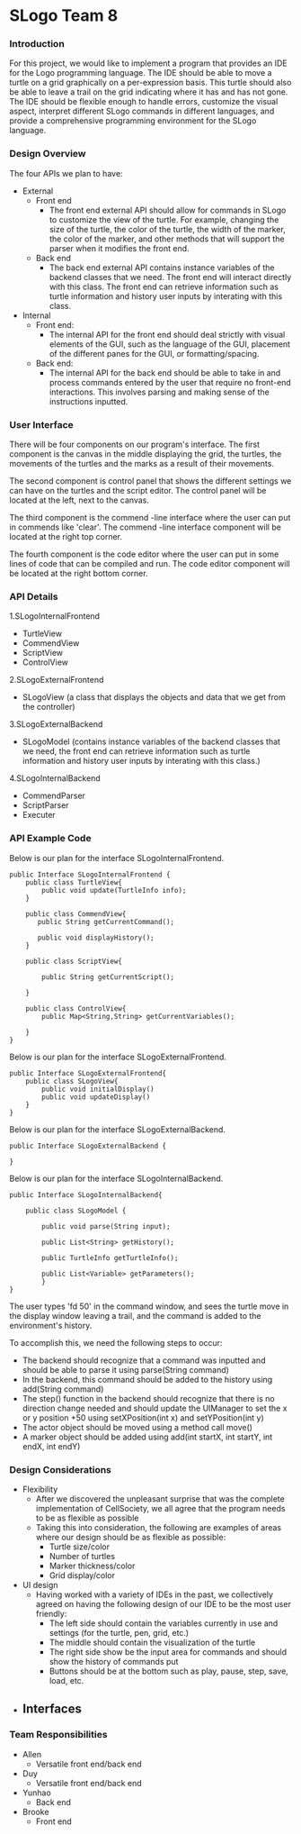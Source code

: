 SLogo Team 8 
===

### Introduction

For this project, we would like to implement a program that provides an IDE for the Logo programming language. The IDE should be able to move a turtle on a grid graphically on a per-expression basis. This turtle should also be able to leave a trail on the grid indicating where it has and has not gone. The IDE should be flexible enough to handle errors, customize the visual aspect, interpret different SLogo commands in different languages, and provide a comprehensive programming environment for the SLogo language.

### Design Overview
The four APIs we plan to have:
- External
    - Front end
        - The front end external API should allow for commands in SLogo to customize the view of the turtle. For example, changing the size of the turtle, the color of the turtle, the width of the marker, the color of the marker, and other methods that will support the parser when it modifies the front end.
    - Back end
        - The back end external API contains instance variables of the backend classes that we need. The front end will interact directly with this class. The front end can retrieve information such as turtle information and history user inputs by interating with this class.
- Internal 
    - Front end:
        - The internal API for the front end should deal strictly with visual elements of the GUI, such as the language of the GUI, placement of the different panes for the GUI, or formatting/spacing.
    - Back end:
        - The internal API for the back end should be able to take in and process commands entered by the user that require no front-end interactions. This involves parsing and making sense of the instructions inputted.


### User Interface

There will be four components on our program's interface. The first component is the canvas in the middle displaying the grid, the turtles, the movements of the turtles and the marks as a result of their movements. 

The second component is control panel that shows the different settings we can have on the turtles and the script editor. The control panel will be located at the left, next to the canvas.

The third component is the commend -line interface where the user can put in commends like 'clear'. The commend -line interface component will be located at the right top corner.

The fourth component is the code editor where the user can put in some lines of code that can be compiled and run. The code editor component will be located at the right bottom corner.






### API Details 

1.SLogoInternalFrontend
  - TurtleView
  - CommendView
  - ScriptView
  - ControlView

2.SLogoExternalFrontend

  - SLogoView (a class that displays the objects and data that we get from the controller)

3.SLogoExternalBackend
 
  - SLogoModel (contains instance variables of the backend classes that we need, the front end can retrieve information such as turtle information and history user inputs by interating with this class.)

4.SLogoInternalBackend

 - CommendParser
 - ScriptParser
 - Executer

### API Example Code

Below is our plan for the interface SLogoInternalFrontend.
    
    public Interface SLogoInternalFrontend {
        public class TurtleView{
            public void update(TurtleInfo info);
        }

        public class CommendView{
           public String getCurrentCommand(); 
           
           public void displayHistory(); 
        }

        public class ScriptView{
        
            public String getCurrentScript(); 

        }

        public class ControlView{
            public Map<String,String> getCurrentVariables(); 

        }
    }

Below is our plan for the interface SLogoExternalFrontend.

    public Interface SLogoExternalFrontend{
        public class SLogoView{
            public void initialDisplay()
            public void updateDisplay()
        }
    }

Below is our plan for the interface SLogoExternalBackend.

    public Interface SLogoExternalBackend {
    
    }
    
    
    
Below is our plan for the interface SLogoInternalBackend.

    public Interface SLogoInternalBackend{

        public class SLogoModel {

            public void parse(String input);

            public List<String> getHistory();

            public TurtleInfo getTurtleInfo();

            public List<Variable> getParameters();
            }
    }

The user types 'fd 50' in the command window, and sees the turtle move in the display window leaving a trail, and the command is added to the environment's history.

To accomplish this, we need the following steps to occur:
- The backend should recognize that a command was inputted and should be able to parse it using parse(String command)
- In the backend, this command should be added to the history using add(String command)
- The step() function in the backend should recognize that there is no direction change needed and should update the UIManager to set the x or y position +50 using setXPosition(int x) and setYPosition(int y)
- The actor object should be moved using a method call move()
- A marker object should be added using add(int startX, int startY, int endX, int endY)
    
### Design Considerations 
- Flexibility
    - After we discovered the unpleasant surprise that was the complete implementation of CellSociety, we all agree that the program needs to be as flexible as possible
    - Taking this into consideration, the following are examples of areas where our design should be as flexible as possible:
        - Turtle size/color
        - Number of turtles
        - Marker thickness/color
        - Grid display/color
- UI design
    - Having worked with a variety of IDEs in the past, we collectively agreed on having the following design of our IDE to be the most user friendly:
        - The left side should contain the variables currently in use and settings (for the turtle, pen, grid, etc.) 
        - The middle should contain the visualization of the turtle
        - The right side show be the input area for commands and should show the history of commands put
        - Buttons should be at the bottom such as play, pause, step, save, load, etc.
- Interfaces
    - 

### Team Responsibilities
- Allen
    - Versatile front end/back end
- Duy
    - Versatile front end/back end
- Yunhao
    - Back end
- Brooke
    - Front end


